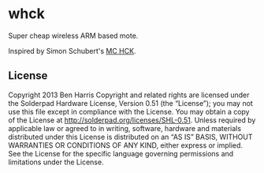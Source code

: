 whck
=======

Super cheap wireless ARM based mote.

Inspired by Simon Schubert's [MC HCK](https://github.com/mchck/mchck).

## License

Copyright 2013 Ben Harris
Copyright and related rights are licensed under the Solderpad Hardware License, Version 0.51 (the “License”); you may not use this file except in compliance with the License. You may obtain a copy of the License at http://solderpad.org/licenses/SHL-0.51. Unless required by applicable law or agreed to in writing, software, hardware and materials distributed under this License is distributed on an “AS IS” BASIS, WITHOUT WARRANTIES OR CONDITIONS OF ANY KIND, either express or implied. See the License for the specific language governing permissions and limitations under the License. 
